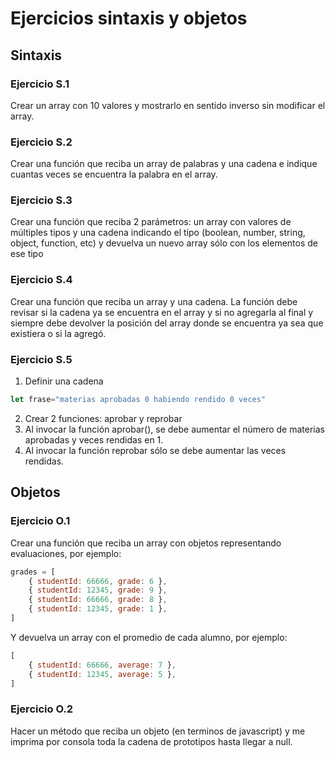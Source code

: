 # Ejercicios sintaxis y objetos

## Sintaxis

### Ejercicio S.1
Crear un array con 10 valores y mostrarlo en sentido inverso sin modificar el array.

### Ejercicio S.2
Crear una función que reciba un array de palabras y una cadena e indique cuantas veces se encuentra la palabra en el array.

### Ejercicio S.3
Crear una función que reciba 2 parámetros: un array con valores de múltiples tipos y una cadena indicando el tipo (boolean, number, string, object, function, etc) y devuelva un nuevo array sólo con los elementos de ese tipo

### Ejercicio S.4
Crear una función que reciba un array y una cadena. La función debe revisar si la cadena ya se encuentra en el array y si no agregarla al final y siempre debe devolver la posición del array donde se encuentra ya sea que existiera o si la agregó.


### Ejercicio S.5
1. Definir una cadena
```javascript
let frase="materias aprobadas 0 habiendo rendido 0 veces"
```
2. Crear 2 funciones: aprobar y reprobar
3. Al invocar la función aprobar(), se debe aumentar el número de materias aprobadas y veces rendidas en 1.
4. Al invocar la función reprobar sólo se debe aumentar las veces rendidas.

## Objetos

### Ejercicio O.1
Crear una función que reciba un array con objetos representando evaluaciones, por ejemplo:
```javascript
grades = [
	{ studentId: 66666, grade: 6 },
	{ studentId: 12345, grade: 9 },
	{ studentId: 66666, grade: 8 },
	{ studentId: 12345, grade: 1 },
]
```
Y devuelva un array con el promedio de cada alumno, por ejemplo:
```javascript
[
	{ studentId: 66666, average: 7 },
	{ studentId: 12345, average: 5 },
]
```

### Ejercicio O.2
Hacer un método que reciba un objeto (en terminos de javascript) y me imprima por consola toda la cadena de prototipos hasta llegar a null.